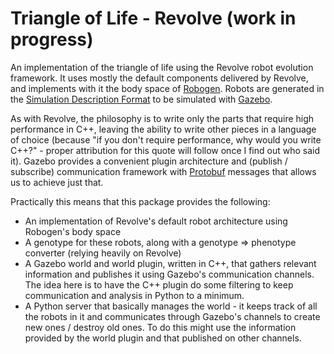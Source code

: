 # Triangle of Life - Revolve (work in progress)
An implementation of the triangle of life using the Revolve robot evolution framework. It uses mostly the
default components delivered by Revolve, and implements with it the body space of [Robogen](http://www.robogen.org).
Robots are generated in the [Simulation Description Format](http://www.sd-format.org) to be simulated with
[Gazebo](http://www.gazebosim.org).

As with Revolve, the philosophy is to write only the parts that require high performance in C++, leaving the ability
to write other pieces in a language of choice (because "if you don't require performance, why would you write C++?" - 
proper attribution for this quote will follow once I find out who said it). Gazebo provides a convenient plugin
architecture and (publish / subscribe) communication framework with 
[Protobuf](https://developers.google.com/protocol-buffers/) messages that allows us to achieve just that.

Practically this means that this package provides the following:
- An implementation of Revolve's default robot architecture using Robogen's body space
- A genotype for these robots, along with a genotype => phenotype converter (relying heavily on Revolve)
- A Gazebo world and world plugin, written in C++, that gathers relevant information and publishes it
  using Gazebo's communication channels. The idea here is to have the C++ plugin do some filtering to keep
  communication and analysis in Python to a minimum.
- A Python server that basically manages the world - it keeps track of all the robots in it and communicates
  through Gazebo's channels to create new ones / destroy old ones. To do this might use the information provided
  by the world plugin and that published on other channels.